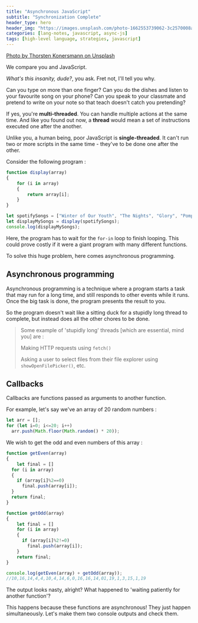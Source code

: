 ```yaml
---
title: "Asynchronous JavaScript"
subtitle: "Synchronization Complete"
header_type: hero
header_img: "https://images.unsplash.com/photo-1662553739062-3c2570008adc?q=80&w=2128&auto=format&fit=crop&ixlib=rb-4.0.3&ixid=M3wxMjA3fDB8MHxwaG90by1wYWdlfHx8fGVufDB8fHx8fA%3D%3D"
categories: [lang-notes, javascript, async-js]
tags: [high-level language, strategies, javascript]
---
```


[Photo by Thorsten Konersmann on Unsplash](https://unsplash.com/@docs_eng)

We compare you and JavaScript.

*What's this insanity, dude?*, you ask. Fret not, I'll tell you why.

Can you type on more than one finger? Can you do the dishes and listen to your favourite song on your phone? Can you speak to your classmate and pretend to write on your note so that teach doesn't catch you pretending?

If yes, you're **multi-threaded**. You can handle multiple actions at the same time. And like you found out now, a **thread** would mean a set of instructions executed one after the another.

Unlike you, a human being, poor JavaScript is **single-threaded**. It can't run two or more scripts in the same time - they've to be done one after the other.

Consider the following program :

```js
function display(array)
{
    for (i in array)
    {
        return array[i];
    }
}

let spotifySongs = ["Winter of Our Youth", "The Nights", "Glory", "Pompeii", "Shame"];
let displayMySongs = display(spotifySongs);
console.log(displayMySongs);
```

Here, the program has to wait for the `for-in` loop to finish looping. This could prove costly if it were a giant program with many different functions.

To solve this huge problem, here comes asynchronous programming.

## Asynchronous programming

Asynchronous programming is a technique where a program starts a task that may run for a long time, and still responds to other events while it runs. Once the big task is done, the program presents the result to you.

So the program doesn't wait like a sitting duck for a stupidly long thread to complete, but instead does all the other chores to be done.

> Some example of 'stupidly long' threads [which are essential, mind you] are :
>
> Making HTTP requests using `fetch()`
>
> Asking a user to select files from their file explorer using `showOpenFilePicker()`, etc.

## Callbacks

Callbacks are functions passed as arguments to another function.

For example, let's say we've an array of 20 random numbers :

```js
let arr = [];
for (let i=0; i<=20; i++)
  arr.push(Math.floor(Math.random() * 20));
```

We wish to get the odd and even numbers of this array :

```js
function getEven(array)
{
    let final = []
  for (i in array)
  {
    if (array[i]%2==0)
      final.push(array[i]);
  }
  return final;
}

function getOdd(array)
{
    let final = []
    for (i in array)
    {
      if (array[i]%2!=0)
        final.push(array[i]);
    }
    return final;
}

console.log(getEven(array) + getOdd(array));
//10,16,14,4,4,10,4,14,6,0,16,16,14,01,19,1,3,15,1,19
```

The output looks nasty, alright? What happened to 'waiting patiently for another function'?

This happens because these functions are asynchronous! They just happen simultaneously. Let's make them two console outputs and check them.
